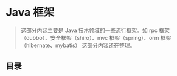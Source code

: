 # Java 框架

> 这部分内容主要是 Java 技术领域的一些流行框架。如 rpc 框架（dubbo）、安全框架（shiro）、mvc 框架（spring）、orm 框架（hibernate、mybatis）
> 这部分内容还在整理。

## 目录
